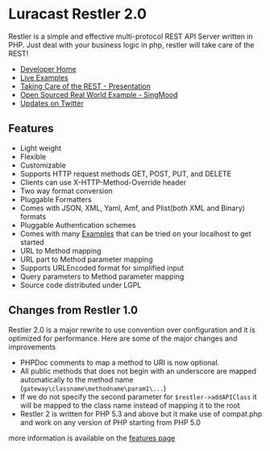 Luracast Restler 2.0
====================

Restler is a simple and effective multi-protocol REST API Server written in PHP. 
Just deal with your business logic in php, restler will take care of the REST!

* [Developer Home](http://luracast.com/products/restler/)
* [Live Examples](http://bit.ly/RestlerLiveExamples)
* [Taking Care of the REST - Presentation](http://bit.ly/TakingCareOfTheREST)
* [Open Sourced Real World Example - SingMood](http://bit.ly/SingMood)
* [Updates on Twitter](http://twitter.com/Luracast)

Features
--------

* Light weight
* Flexible
* Customizable
* Supports HTTP request methods  GET, POST, PUT, and DELETE
* Clients can use X-HTTP-Method-Override header
* Two way format conversion
* Pluggable Formatters
* Comes with JSON, XML, Yaml, Amf, and Plist(both XML and Binary) formats
* Pluggable Authentication schemes
* Comes with many [Examples](http://bit.ly/RestlerLiveExamples) 
  that can be tried on your localhost to get started
* URL to Method mapping
* URL part to Method parameter mapping
* Supports URLEncoded format for simplified input
* Query parameters to Method parameter mapping
* Source code distributed under LGPL

Changes from Restler 1.0
------------------------

Restler 2.0 is a major rewrite to use convention over configuration and it is optimized 
for performance. Here are some of the major changes and improvements

* PHPDoc comments to map a method to URI is now optional.
* All public methods that does not begin with an underscore are mapped 
  automatically to the method name (`gateway\classname\methodname\param1\...`)
* If we do not specify the second parameter for `$restler->addAPIClass` it will be mapped to the 
  class name instead of mapping it to the root
* Restler 2 is written for PHP 5.3 and above but it make use of compat.php and work on 
  any version of PHP starting from PHP 5.0

more information is available on the
[features page](http://luracast.com/products/restler/features/)